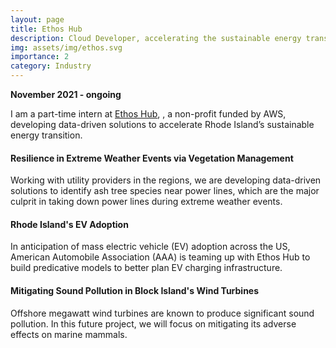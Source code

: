 ```yaml
---
layout: page
title: Ethos Hub
description: Cloud Developer, accelerating the sustainable energy transition with data-driven methods.
img: assets/img/ethos.svg
importance: 2
category: Industry
---
```

**November 2021 - ongoing**

I am a part-time intern at [Ethos Hub](https://www.ethoshub.org/), 
, a non-profit funded by AWS, developing data-driven solutions to accelerate Rhode Island’s 
sustainable energy transition.

#### Resilience in Extreme Weather Events via Vegetation Management
Working with utility providers in the regions, we are developing data-driven 
solutions to identify ash tree species near power lines, which are the major 
culprit in taking down power lines during extreme weather events.


#### Rhode Island's EV Adoption
In anticipation of mass electric vehicle (EV) adoption across the US, 
American Automobile Association (AAA) is teaming up with Ethos Hub to build 
predicative models to better plan EV charging infrastructure.


#### Mitigating Sound Pollution in Block Island's Wind Turbines
Offshore megawatt wind turbines are known to produce significant sound 
pollution. In this future project, we will focus on mitigating its adverse 
effects on marine mammals.